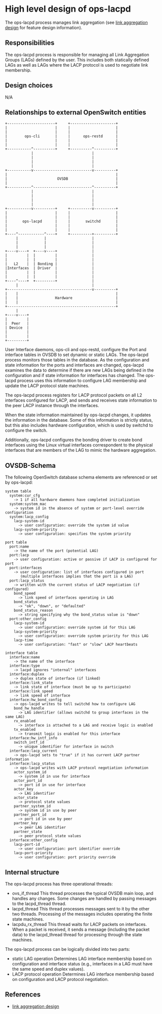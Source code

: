 High level design of ops-lacpd
==============================

The ops-lacpd process manages link aggregation (see [link aggregation design](/documents/user/link_aggregation_design) for feature design information).

Responsibilities
----------------
The ops-lacpd process is responsible for managing all Link Aggregation Groups (LAGs) defined by the user. This includes both statically defined LAGs as well as LAGs where the LACP protocol is used to negotiate link membership.

Design choices
--------------
N/A

Relationships to external OpenSwitch entities
---------------------------------------------
```ditaa
+----------------------+     +---------------------+
|                      |     |                     |
|                      |     |                     |
|        ops-cli       |     |      ops-restd      |
|                      |     |                     |
|                      |     |                     |
+-----------^----------+     +----------^----------+
            |                           |
            |                           |
            |                           |
            |                           |
+-----------v---------------------------v----------+
|                                                  |
|                       OVSDB                      |
|                                                  |
+-----------^---------------------------^----------+
            |                           |
            |                           |
            |                           |
            |                           |
+-----------v----------+     +----------v----------+
|                      |     |                     |
|                      |     |                     |
|       ops-lacpd      |     |       switchd       |
|                      |     |                     |
|                      |     |                     |
+----^------------^----+     +----------+----------+
     |            |                     |
     |            |                     |
     |            |                     |
+----v----+  +----v----+                |
|         |  |         |                |
|         |  |         |                |
|   L2    |  | Bonding |                |
|Interfaces  | Driver  |                |
|         |  |         |                |
|         |  |         |                |
+----^----+  +---------+                |
     |                                  |
+---------------------------------------v----------+
|    |                                             |
|    |                 Hardware                    |
|    |                                             |
+--------------------------------------------------+
     |
+----v----+
|         |
|  Peer   |
| Device  |
|         |
|         |
+---------+
```
User Interface daemons, ops-cli and ops-restd, configure the Port and interface tables in OVSDB to set dynamic or static LAGs.  The ops-lacpd process monitors those tables in the database. As the configuration and state information for the ports and interfaces are changed, ops-lacpd examines the data to determine if there are new LAGs being defined in the configuration and if state information for interfaces has changed. The ops-lacpd process uses this information to configure LAG membership and update the LACP protocol state machines.

The ops-lacpd process registers for LACP protocol packets on all L2 interfaces configured for LACP, and sends and receives state information to the peer LACP instance through the interfaces.

When the state information maintained by ops-lacpd changes, it updates the information in the database. Some of this information is strictly status, but this also includes hardware configuration, which is used by switchd to configure the switch.

Additionally, ops-lacpd configures the bonding driver to create bond interfaces using the Linux virtual interfaces correspondent to the physical interfaces that are members of the LAG to mimic the hardware aggregation.

OVSDB-Schema
------------
The following OpenSwitch database schema elements are referenced or set by ops-lacpd:
```
system table
  system:cur_cfg
    -> 1 if all hardware daemons have completed initialization
  system:system_mac
    -> system id in the absence of system or port-level override configuration
  system:lacp_config
    lacp-system-id
      -> user configuration: override the system id value
    lacp-system-priority
      -> user configuration: specifies the system priority

port table
  port:name
    -> the name of the port (potential LAG)
  port:lacp
    -> user configuration: active or passive if LACP is configured for port
  port:interfaces
    -> user configuration: list of interfaces configured in port
       (multiple interfaces implies that the port is a LAG)
  port:lacp_status
    -> written with the current status of LACP negotiation (if configured)
    bond_speed
      -> link speed of interfaces operating in LAG
    bond_status
      -> "ok", "down", or "defaulted"
    bond_status_reason
      -> string specifying why the bond_status value is "down"
  port:other_config
    lacp-system-id
      -> user configuration: override system id for this LAG
    lacp-system-priority
      -> user configuration: override system priority for this LAG
    lacp-time
      -> user configuration: "fast" or "slow" LACP heartbeats

interface table
  interface:name
    -> the name of the interface
  interface:type
    -> lacpd ignores "internal" interfaces
  interface:duplex
    -> duplex state of interface (if linked)
  interface:link_state
    -> link state of interface (must be up to participate)
  interface:link_speed
    -> link speed of interface
  interface:hw_bond_config
    -> ops-lacpd writes to tell switchd how to configure LAG
    bond_hw_handle
      -> LAG identifier (allows switchd to group interfaces in the same LAG)
    rx_enabled
      -> interface is attached to a LAG and receive logic is enabled
    tx_enabled
      -> transmit logic is enabled for this interface
  interface:hw_intf_info
    switch_intf_id
      -> unique identifier for interface in switch
  interface:lacp_current
    -> ops-lacpd sets to "true" if it has current LACP partner information
  interface:lacp_status
    -> ops-lacpd writes with LACP protocol negotiation information
    actor_system_id
      -> system id in use for interface
    actor_port_id
      -> port id in use for interface
    actor_key
      -> LAG identifier
    actor_state
      -> protocol state values
    partner_system_id
      -> system id in use by peer
    partner_port_id
      -> port id in use by peer
    partner_key
      -> peer LAG identifier
    partner_state
      -> peer protocol state values
  interface:other_config
    lacp-port-id
      -> user configuration: port identifier override
    lacp-port-priority
      -> user configuration: port priority override
```

Internal structure
------------------
The ops-lacpd process has three operational threads:
* ovs_if_thread
  This thread processes the typical OVSDB main loop, and handles any changes. Some changes are handled by passing messages to the lacpd_thread thread.
* lacpd_thread
  This thread processes messages sent to it by the other two threads. Processing of the messages includes operating the finite state machines.
* lacpdu_rx_thread
  This thread waits for LACP packets on interfaces. When a packet is received, it sends a message (including the packet data) to the lacpd_thread thread for processing through the state machines.

The ops-lacpd process can be logically divided into two parts:
* static LAG operation
  Determines LAG interface membership based on configuration and interface status (e.g., interfaces in a LAG must have the same speed and duplex values).
* LACP protocol operation
  Determines LAG interface membership based on configuration and LACP protocol negotiation.

References
----------
* [link aggregation design](/documents/user/link_aggregation_design)
